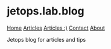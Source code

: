 # jetops.lab.blog

<div class="topnav">
  <a class="active" href="#home">Home</a>
  <a href="./docs">Articles</a>
  <a href="./posts">Articles :)</a>
  <a href="./utilities-page/contact.md">Contact</a>
  <a href="#about">About</a>
</div>


Jetops blog for articles and tips

